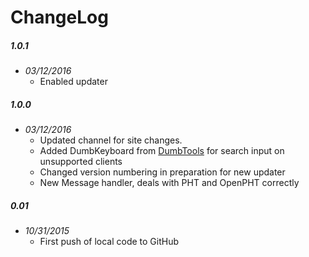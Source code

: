 # ChangeLog

##### 1.0.1
- _03/12/2016_
  - Enabled updater

##### 1.0.0
- _03/12/2016_
  - Updated channel for site changes.
  - Added DumbKeyboard from [DumbTools](https://github.com/coryo/DumbTools-for-Plex) for search input on unsupported clients
  - Changed version numbering in preparation for new updater
  - New Message handler, deals with PHT and OpenPHT correctly

##### 0.01
- _10/31/2015_
  - First push of local code to GitHub
